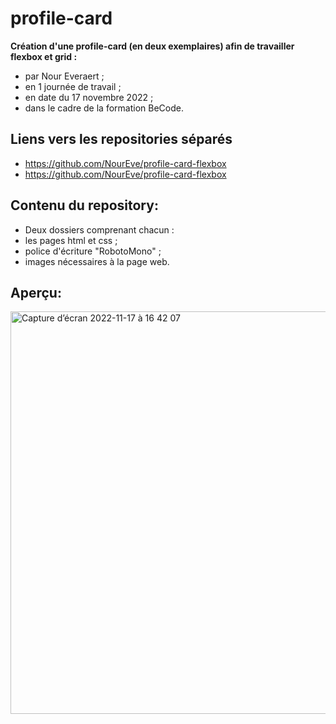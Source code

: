 # profile-card
**Création d'une profile-card (en deux exemplaires) afin de travailler flexbox et grid :**   
* par Nour Everaert ;
* en 1 journée de travail ;
* en date du 17 novembre 2022 ;
* dans le cadre de la formation BeCode.

## Liens vers les repositories séparés
* https://github.com/NourEve/profile-card-flexbox
* https://github.com/NourEve/profile-card-flexbox

## Contenu du repository:
* Deux dossiers comprenant chacun :
*  les pages html et css ;
*  police d'écriture "RobotoMono" ;
*  images nécessaires à la page web.

## Aperçu:
<img width="644" alt="Capture d’écran 2022-11-17 à 16 42 07" src="https://user-images.githubusercontent.com/117478874/202491970-4c9ba06d-61e1-4482-ad32-6eb2219d3d45.png">
